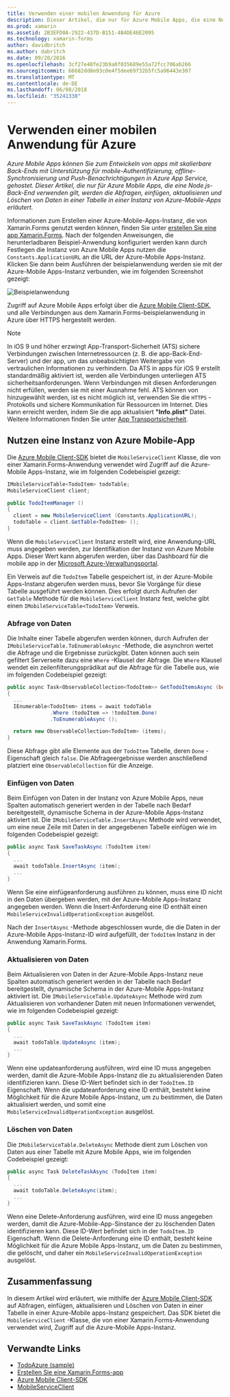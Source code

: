 ```yaml
---
title: Verwenden einer mobilen Anwendung für Azure
description: Dieser Artikel, die nur für Azure Mobile Apps, die eine Node.js-Back-End verwenden gilt, werden die Abfragen, einfügen, aktualisieren und Löschen von Daten in einer Tabelle in einer Instanz von Azure-Mobile-Apps erläutert.
ms.prod: xamarin
ms.assetid: 2B3EFD0A-2922-437D-B151-4B4DE46E2095
ms.technology: xamarin-forms
author: davidbritch
ms.author: dabritch
ms.date: 09/20/2016
ms.openlocfilehash: 3cf27e48fe23b9a0f035689e55a72fcc706ab266
ms.sourcegitcommit: 66682dd8e93c0e4f5dee69f32b5fc5a96443e307
ms.translationtype: MT
ms.contentlocale: de-DE
ms.lasthandoff: 06/08/2018
ms.locfileid: "35241330"
---
```

# <a name="consuming-an-azure-mobile-app"></a>Verwenden einer mobilen Anwendung für Azure

_Azure Mobile Apps können Sie zum Entwickeln von apps mit skalierbare Back-Ends mit Unterstützung für mobile-Authentifizierung, offline-Synchronisierung und Push-Benachrichtigungen in Azure App Service, gehostet. Dieser Artikel, die nur für Azure Mobile Apps, die eine Node.js-Back-End verwenden gilt, werden die Abfragen, einfügen, aktualisieren und Löschen von Daten in einer Tabelle in einer Instanz von Azure-Mobile-Apps erläutert._

Informationen zum Erstellen einer Azure-Mobile-Apps-Instanz, die von Xamarin.Forms genutzt werden können, finden Sie unter [erstellen Sie eine app Xamarin.Forms](https://azure.microsoft.com/documentation/articles/app-service-mobile-xamarin-forms-get-started/). Nach der folgenden Anweisungen, die herunterladbaren Beispiel-Anwendung konfiguriert werden kann durch Festlegen die Instanz von Azure Mobile Apps nutzen die `Constants.ApplicationURL` an die URL der Azure-Mobile Apps-Instanz. Klicken Sie dann beim Ausführen der beispielanwendung werden sie mit der Azure-Mobile Apps-Instanz verbunden, wie im folgenden Screenshot gezeigt:

![](azure-images/portal.png "Beispielanwendung")

Zugriff auf Azure Mobile Apps erfolgt über die [Azure Mobile Client-SDK](https://www.nuget.org/packages/Microsoft.Azure.Mobile.Client/), und alle Verbindungen aus dem Xamarin.Forms-beispielanwendung in Azure über HTTPS hergestellt werden.

> [!NOTE]
> In iOS 9 und höher erzwingt App-Transport-Sicherheit (ATS) sichere Verbindungen zwischen Internetressourcen (z. B. die app-Back-End-Server) und der app, um das unbeabsichtigten Weitergabe von vertraulichen Informationen zu verhindern. Da ATS in apps für iOS 9 erstellt standardmäßig aktiviert ist, werden alle Verbindungen unterliegen ATS sicherheitsanforderungen. Wenn Verbindungen mit diesen Anforderungen nicht erfüllen, werden sie mit einer Ausnahme fehl.
> ATS können von hinzugewählt werden, ist es nicht möglich ist, verwenden Sie die `HTTPS` -Protokolls und sichere Kommunikation für Ressourcen im Internet. Dies kann erreicht werden, indem Sie die app aktualisiert **"Info.plist"** Datei. Weitere Informationen finden Sie unter [App Transportsicherheit](~/ios/app-fundamentals/ats.md).

## <a name="consuming-an-azure-mobile-app-instance"></a>Nutzen eine Instanz von Azure Mobile-App

Die [Azure Mobile Client-SDK](https://www.nuget.org/packages/Microsoft.Azure.Mobile.Client/) bietet die `MobileServiceClient` Klasse, die von einer Xamarin.Forms-Anwendung verwendet wird Zugriff auf die Azure-Mobile Apps-Instanz, wie im folgenden Codebeispiel gezeigt:

```csharp
IMobileServiceTable<TodoItem> todoTable;
MobileServiceClient client;

public TodoItemManager ()
{
  client = new MobileServiceClient (Constants.ApplicationURL);
  todoTable = client.GetTable<TodoItem> ();
}
```

Wenn die `MobileServiceClient` Instanz erstellt wird, eine Anwendung-URL muss angegeben werden, zur Identifikation der Instanz von Azure Mobile Apps. Dieser Wert kann abgerufen werden, über das Dashboard für die mobile app in der [Microsoft Azure-Verwaltungsportal](https://portal.azure.com/).

Ein Verweis auf die `TodoItem` Tabelle gespeichert ist, in der Azure-Mobile Apps-Instanz abgerufen werden muss, bevor Sie Vorgänge für diese Tabelle ausgeführt werden können. Dies erfolgt durch Aufrufen der `GetTable` Methode für die `MobileServiceClient` Instanz fest, welche gibt einen `IMobileServiceTable<TodoItem>` Verweis.

### <a name="querying-data"></a>Abfrage von Daten

Die Inhalte einer Tabelle abgerufen werden können, durch Aufrufen der `IMobileServiceTable.ToEnumerableAsync` -Methode, die asynchron wertet die Abfrage und die Ergebnisse zurückgibt. Daten können auch sein gefiltert Serverseite dazu eine `Where` -Klausel der Abfrage. Die `Where` Klausel wendet ein zeilenfilterungsprädikat auf die Abfrage für die Tabelle aus, wie im folgenden Codebeispiel gezeigt:

```csharp
public async Task<ObservableCollection<TodoItem>> GetTodoItemsAsync (bool syncItems = false)
{
  ...
  IEnumerable<TodoItem> items = await todoTable
              .Where (todoItem => !todoItem.Done)
              .ToEnumerableAsync ();

  return new ObservableCollection<TodoItem> (items);
}
```

Diese Abfrage gibt alle Elemente aus der `TodoItem` Tabelle, deren `Done` -Eigenschaft gleich `false`. Die Abfrageergebnisse werden anschließend platziert eine `ObservableCollection` für die Anzeige.

### <a name="inserting-data"></a>Einfügen von Daten

Beim Einfügen von Daten in der Instanz von Azure Mobile Apps, neue Spalten automatisch generiert werden in der Tabelle nach Bedarf bereitgestellt, dynamische Schema in der Azure-Mobile Apps-Instanz aktiviert ist. Die `IMobileServiceTable.InsertAsync` Methode wird verwendet, um eine neue Zeile mit Daten in der angegebenen Tabelle einfügen wie im folgenden Codebeispiel gezeigt:

```csharp
public async Task SaveTaskAsync (TodoItem item)
{
  ...
  await todoTable.InsertAsync (item);
  ...
}
```

Wenn Sie eine einfügeanforderung ausführen zu können, muss eine ID nicht in den Daten übergeben werden, mit der Azure-Mobile Apps-Instanz angegeben werden. Wenn die Insert-Anforderung eine ID enthält einen `MobileServiceInvalidOperationException` ausgelöst.

Nach der `InsertAsync` -Methode abgeschlossen wurde, die die Daten in der Azure-Mobile Apps-Instanz-ID wird aufgefüllt, der `TodoItem` Instanz in der Anwendung Xamarin.Forms.

### <a name="updating-data"></a>Aktualisieren von Daten

Beim Aktualisieren von Daten in der Azure-Mobile Apps-Instanz neue Spalten automatisch generiert werden in der Tabelle nach Bedarf bereitgestellt, dynamische Schema in der Azure-Mobile Apps-Instanz aktiviert ist. Die `IMobileServiceTable.UpdateAsync` Methode wird zum Aktualisieren von vorhandener Daten mit neuen Informationen verwendet, wie im folgenden Codebeispiel gezeigt:

```csharp
public async Task SaveTaskAsync (TodoItem item)
{
  ...
  await todoTable.UpdateAsync (item);
  ...
}
```

Wenn eine updateanforderung ausführen, wird eine ID muss angegeben werden, damit die Azure-Mobile Apps-Instanz die zu aktualisierenden Daten identifizieren kann. Diese ID-Wert befindet sich in der `TodoItem.ID` Eigenschaft. Wenn die updateanforderung eine ID enthält, besteht keine Möglichkeit für die Azure Mobile Apps-Instanz, um zu bestimmen, die Daten aktualisiert werden, und somit eine `MobileServiceInvalidOperationException` ausgelöst.

### <a name="deleting-data"></a>Löschen von Daten

Die `IMobileServiceTable.DeleteAsync` Methode dient zum Löschen von Daten aus einer Tabelle mit Azure Mobile Apps, wie im folgenden Codebeispiel gezeigt:

```csharp
public async Task DeleteTaskAsync (TodoItem item)
{
  ...
  await todoTable.DeleteAsync(item);
  ...
}
```

Wenn eine Delete-Anforderung ausführen, wird eine ID muss angegeben werden, damit die Azure-Mobile-App-Sinstance der zu löschenden Daten identifizieren kann. Diese ID-Wert befindet sich in der `TodoItem.ID` Eigenschaft. Wenn die Delete-Anforderung eine ID enthält, besteht keine Möglichkeit für die Azure Mobile Apps-Instanz, um die Daten zu bestimmen, die gelöscht, und daher ein `MobileServiceInvalidOperationException` ausgelöst.

## <a name="summary"></a>Zusammenfassung

In diesem Artikel wird erläutert, wie mithilfe der [Azure Mobile Client-SDK](https://www.nuget.org/packages/Microsoft.Azure.Mobile.Client/) auf Abfragen, einfügen, aktualisieren und Löschen von Daten in einer Tabelle in einer Azure-Mobile apps-Instanz gespeichert. Das SDK bietet die `MobileServiceClient` -Klasse, die von einer Xamarin.Forms-Anwendung verwendet wird, Zugriff auf die Azure-Mobile Apps-Instanz.


## <a name="related-links"></a>Verwandte Links

- [TodoAzure (sample)](https://developer.xamarin.com/samples/xamarin-forms/WebServices/TodoAzure/)
- [Erstellen Sie eine Xamarin.Forms-app](https://azure.microsoft.com/documentation/articles/app-service-mobile-xamarin-forms-get-started/)
- [Azure Mobile Client-SDK](https://www.nuget.org/packages/Microsoft.Azure.Mobile.Client/)
- [MobileServiceClient](https://msdn.microsoft.com/library/azure/microsoft.windowsazure.mobileservices.mobileserviceclient(v=azure.10).aspx)
